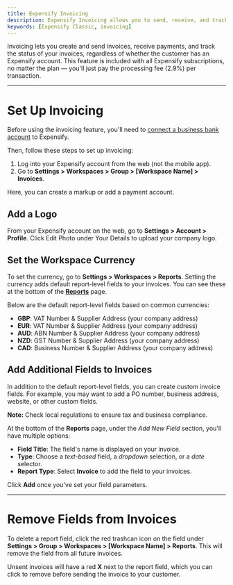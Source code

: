 ```yaml
---
title: Expensify Invoicing
description: Expensify Invoicing allows you to send, receive, and track payments in one location.
keywords: [Expensify Classic, invoicing]
---
```

<div id="expensify-classic" markdown="1">

Invoicing lets you create and send invoices, receive payments, and track the status of your invoices, regardless of whether the customer has an Expensify account. This feature is included with all Expensify subscriptions, no matter the plan — you'll just pay the processing fee (2.9%) per transaction.

---

# Set Up Invoicing

Before using the invoicing feature, you'll need to [connect a business bank account](https://help.expensify.com/articles/expensify-classic/bank-accounts-and-payments/Business-Bank-Accounts-USD) to Expensify.

Then, follow these steps to set up invoicing:
1. Log into your Expensify account from the web (not the mobile app).
2. Go to **Settings > Workspaces > Group > [Workspace Name] > Invoices**.

Here, you can create a markup or add a payment account.

## Add a Logo

From your Expensify account on the web, go to **Settings > Account > Profile**. Click Edit Photo under Your Details to upload your company logo.

## Set the Workspace Currency

To set the currency, go to **Settings > Workspaces > Reports**. Setting the currency adds default report-level fields to your invoices. You can see these at the bottom of the [**Reports**](https://expensify.com/reports) page.

Below are the default report-level fields based on common currencies:
- **GBP**: VAT Number & Supplier Address (your company address)
- **EUR**: VAT Number & Supplier Address (your company address)
- **AUD**: ABN Number & Supplier Address (your company address)
- **NZD**: GST Number & Supplier Address (your company address)
- **CAD**: Business Number & Supplier Address (your company address)

## Add Additional Fields to Invoices

In addition to the default report-level fields, you can create custom invoice fields. For example, you may want to add a PO number, business address, website, or other custom fields.

**Note:** Check local regulations to ensure tax and business compliance.

At the bottom of the **Reports** page, under the _Add New Field_ section, you'll have multiple options:
- **Field Title**: The field's name is displayed on your invoice.
- **Type**: Choose a _text-based_ field, a _dropdown_ selection, or a _date_ selector.
- **Report Type**: Select **Invoice** to add the field to your invoices.

Click **Add** once you've set your field parameters.

---

# Remove Fields from Invoices

To delete a report field, click the red trashcan icon on the field under **Settings > Group > Workspaces > [Workspace Name] > Reports**. This will remove the field from all future invoices.

Unsent invoices will have a red **X** next to the report field, which you can click to remove before sending the invoice to your customer.

</div>

